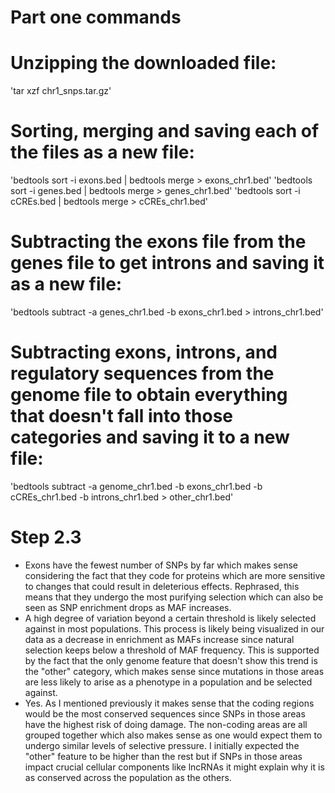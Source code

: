 # Part one commands

# Unzipping the downloaded file:
'tar xzf chr1_snps.tar.gz' 

# Sorting, merging and saving each of the files as a new file:
'bedtools sort -i exons.bed | bedtools merge > exons_chr1.bed'
'bedtools sort -i genes.bed | bedtools merge > genes_chr1.bed'
'bedtools sort -i cCREs.bed | bedtools merge > cCREs_chr1.bed'

# Subtracting the exons file from the genes file to get introns and saving it as a new file:
'bedtools subtract -a genes_chr1.bed -b exons_chr1.bed > introns_chr1.bed'

# Subtracting exons, introns, and regulatory sequences from the genome file to obtain everything that doesn't fall into those categories and saving it to a new file:
'bedtools subtract -a genome_chr1.bed -b exons_chr1.bed -b cCREs_chr1.bed -b introns_chr1.bed > other_chr1.bed'

# Step 2.3
- Exons have the fewest number of SNPs by far which makes sense considering the fact that they code for proteins which are more sensitive to changes that could result in deleterious effects. Rephrased, this means that they undergo the most purifying selection which can also be seen as SNP enrichment drops as MAF increases.
- A high degree of variation beyond a certain threshold is likely selected against in most populations. This process is likely being visualized in our data as a decrease in enrichment as MAFs increase since natural selection keeps below a threshold of MAF frequency. This is supported by the fact that the only genome feature that doesn't show this trend is the "other" category, which makes sense since mutations in those areas are less likely to arise as a phenotype in a population and be selected against.
- Yes. As I mentioned previously it makes sense that the coding regions would be the most conserved sequences since SNPs in those areas have the highest risk of doing damage. The non-coding areas are all grouped together which also makes sense as one would expect them to undergo similar levels of selective pressure. I initially expected the "other" feature to be higher than the rest but if SNPs in those areas impact crucial cellular components like lncRNAs it might explain why it is as conserved across the population as the others.

